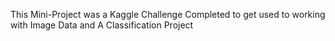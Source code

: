 This Mini-Project was a Kaggle Challenge Completed to get used to working with Image Data and A Classification Project
